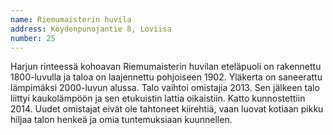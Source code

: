 ```yaml
---
name: Riemumaisterin huvila
address: Köydenpunojantie 8, Loviisa
number: 25
---
```

Harjun rinteessä kohoavan Riemumaisterin huvilan eteläpuoli on rakennettu 1800-luvulla ja taloa on laajennettu pohjoiseen 1902. Yläkerta on saneerattu lämpimäksi 2000-luvun alussa. Talo vaihtoi omistajia 2013. Sen jälkeen talo liittyi kaukolämpöön ja sen etukuistin lattia oikaistiin. Katto kunnostettiin 2014. Uudet omistajat eivät ole tahtoneet kiirehtiä, vaan luovat kotiaan pikku hiljaa talon henkeä ja omia tuntemuksiaan kuunnellen.  